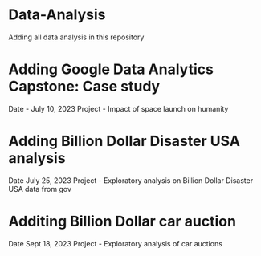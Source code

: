 # Data-Analysis
Adding all data analysis in this repository

# Adding Google Data Analytics Capstone: Case study 
Date - July 10, 2023 
Project - Impact of space launch on humanity

# Adding Billion Dollar Disaster USA analysis
Date July 25, 2023
Project - Exploratory analysis on Billion Dollar Disaster USA data from gov 

# Additing Billion Dollar car auction 
Date Sept 18, 2023
Project - Exploratory analysis of car auctions
